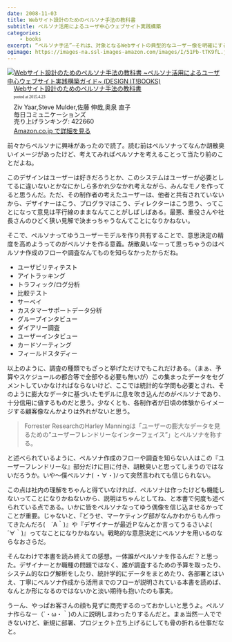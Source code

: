 ```yaml
---
date: 2008-11-03
title: Webサイト設計のためのペルソナ手法の教科書
subtitle: ペルソナ活用によるユーザ中心ウェブサイト実践構築
categories: 
    - books
excerpt: “ペルソナ手法”―それは、対象となるWebサイトの典型的なユーザー像を明確にするデザイン手法のこと。ペルソナ手法の基本から、ユーザー調査の方法、調査結果の分析から、それを「ペルソナ」としてまとめあげるまでを解説。同時に、その「ペルソナ」を実際のWebビジネス戦略に結びつけ、成果を測る手法についても詳説。“ペルソナ手法”の実践的な教科書。
ogimage: https://images-na.ssl-images-amazon.com/images/I/51Pb-tTK9fL.jpg
---
```


<div class="azlink-box"><div class="azlink-image" style="float:left"><a href="http://www.amazon.co.jp/exec/obidos/ASIN/4839922349/warikiru-22/" name="azlinklink" target="_blank"><img src="https://images-na.ssl-images-amazon.com/images/I/51Pb-tTK9fL._SL160_.jpg" alt="Webサイト設計のためのペルソナ手法の教科書 ~ペルソナ活用によるユーザ中心ウェブサイト実践構築ガイド~ (DESIGN IT!BOOKS)" style="border:none" /></a></div><div class="azlink-info" style="float:left;margin-left:15px;line-height:120%"><div class="azlink-name" style="margin-bottom:10px;line-height:120%"><a href="http://www.amazon.co.jp/exec/obidos/ASIN/4839922349/warikiru-22/" name="azlinklink" target="_blank">Webサイト設計のためのペルソナ手法の教科書</a><div class="azlink-powered-date" style="font-size:7pt;margin-top:5px;font-family:verdana;line-height:120%">posted at 2015.4.23</div></div><div class="azlink-detail">Ziv Yaar,Steve Mulder,佐藤 伸哉,奥泉 直子<br />毎日コミュニケーションズ<br />売り上げランキング: 422660<br /></div><div class="azlink-link" style="margin-top:5px"><a href="http://www.amazon.co.jp/exec/obidos/ASIN/4839922349/warikiru-22/" target="_blank">Amazon.co.jp で詳細を見る</a></div></div><div class="azlink-footer" style="clear:left"></div></div>

前々からペルソナに興味があったので読了。読む前はペルソナってなんか胡散臭いイメージがあったけど、考えてみればペルソナを考えることって当たり前のことだよね。

このデザインはユーザーは好きだろうとか、このシステムはユーザーが必要としてるに違いないとかなにかしら多かれ少なかれ考えながら、みんなモノを作ってると思うんだ。ただ、その制作者の考えたユーザーは、他者と共有されていないから、デザイナーはこう、プログラマはこう、ディレクターはこう思う、ってことになって意見は平行線のままなんてことがしばしばある。最悪、重役さんや社長さんのひどく狭い見解で決まっちゃうなんてことになりかねない。

そこで、ペルソナってゆうユーザーモデルを作り共有することで、意思決定の精度を高めようってのがペルソナを作る意義。胡散臭いなーって思っちゃうのはペルソナ作成のフローや調査なんてものを知らなかったからだね。

+ ユーザビリティテスト
+ アイトラッキング
+ トラフィック/ログ分析
+ 比較テスト
+ サーベイ
+ カスタマーサポートデータ分析
+ グループインタビュー
+ ダイアリー調査
+ ユーザーインタビュー
+ カードソーティング
+ フィールドスタディー

以上のように、調査の種類でもざっと挙げただけでもこれだけある。（まぁ、予算やスケジュールの都合等で全部やる必要も無いが）この集まったデータをセグメントしていかなければならないけど、ここでは統計的な学問も必要とされ、そのように膨大なデータに基づいたモデルに息を吹き込んだのがペルソナであり、十分信用に値するものだと思う。少なくとも、各制作者が日頃の体験からイメージする顧客像なんかよりは外れがないと思う。

> Forrester ResearchのHarley Manningは「ユーザーの膨大なデータを見るための”ユーザーフレンドリーなインターフェイス”」とペルソナを称する。

と述べられているように、ペルソナ作成のフローや調査を知らない人はこの『ユーザーフレンドリーな』部分だけに目に付き、胡散臭いと思ってしまうのではないだろうか。いや～僕ペルソナ( ・∀・)ﾉって突然言われても信じられない。

この点は社内の理解をちゃんと得ていなければ、ペルソナは作ったけども機能しないってことになりかねないから、説明はちゃんとしてね、と本書で何度も述べられている点である。いかに皆をペルソナなってゆう偶像を信じ込ませるかってことが重要。じゃないと、『どうせ、マーケティング部がなんかわからもん作ってきたんだろ(　´Α｀)』や『デザイナーが最近Ｐなんとか言ってうるさいよ(　´∀｀)』ってなことになりかねない。戦略的な意思決定にペルソナを用いるのならなおさらだ。

そんなわけで本書を読み終えての感想。一体誰がペルソナを作るんだ？と思った。デザイナーとか職種の問題ではなく、誰が調査するための予算を取ったり、システム的なログ解析をしたり、統計学的にデータをまとめたり、各部署とはいえ、丁寧にペルソナ作成から活用までのフローが説明されている本書を読めば、なんとか形になるのではないかと淡い期待も抱いたのも事実。

うーん、やっぱお客さんの顔も見ずに商売するのっておかしいと思うよ。ペルソナ作らなー（´・ω・｀)の人に説明しまわったりするんだと。まぁ当然一人でできないけど、新規に部署、プロジェクト立ち上げるにしても骨の折れる仕事だなと。